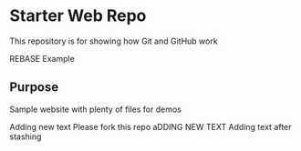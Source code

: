 # Starter Web Repo

This repository is for showing how Git and GitHub work

REBASE Example
## Purpose

Sample website with plenty of files for demos

Adding new text
Please fork this repo
aDDING NEW TEXT
Adding text after stashing
